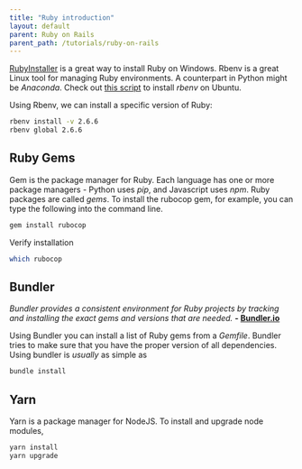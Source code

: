 ```yaml
---
title: "Ruby introduction"
layout: default
parent: Ruby on Rails
parent_path: /tutorials/ruby-on-rails
---
```

[RubyInstaller](https://rubyinstaller.org/) is a great way to install Ruby on Windows. Rbenv is a great Linux tool for managing Ruby environments.  A counterpart in Python might be *Anaconda*. Check out [this script](https://github.com/bdjohnson529/toolbox_linux/blob/master/wsl2_ubuntu_1804/install_ruby.sh) to install *rbenv* on Ubuntu.

Using Rbenv, we can install a specific version of Ruby:
```bash
rbenv install -v 2.6.6
rbenv global 2.6.6
```

## Ruby Gems
Gem is the package manager for Ruby. Each language has one or more package managers - Python uses *pip*, and Javascript uses *npm*. Ruby packages are called *gems*. To install the rubocop gem, for example, you can type the following into the command line.
```bash
gem install rubocop
```

Verify installation
```bash
which rubocop
```

## Bundler
*Bundler provides a consistent environment for Ruby projects by tracking and installing the exact gems and versions that are needed.* **- [Bundler.io](https://bundler.io/)**

Using Bundler you can install a list of Ruby gems from a *Gemfile*. Bundler tries to make sure that you have the proper version of all dependencies. Using bundler is *usually* as simple as

```bash
bundle install
```


## Yarn
Yarn is a package manager for NodeJS. To install and upgrade node modules,
```bash
yarn install
yarn upgrade
```